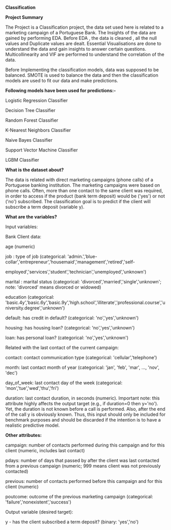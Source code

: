 **Classification**

**Project Summary**

The Project is a Classification project, the data set used here is related to a marketing campaign of a Portuguese Bank. The Insights of the data are gained by performing EDA. Before EDA , the data is cleaned , all the null values and Duplicate values are dealt. Essential Visualisations are done to understand the data and gain insights to answer certain questions. Multicollinearity and VIF are performed to understand the correlation of the data.

Before Implementing the classification models, data was supposed to be balanced. SMOTE is used to balance the data and then the classification models are used to fit our data and make predictions.

**Following models have been used for predictions:-**

Logistic Regression Classifier

Decision Tree Classifier

Random Forest Classifier

K-Nearest Neighbors Classifier

Naive Bayes Classifier

Support Vector Machine Classifier

LGBM Classifier

**What is the dataset about?**

The data is related with direct marketing campaigns (phone calls) of a Portuguese banking institution. The marketing campaigns were based on phone calls. Often, more than one contact to the same client was required, in order to access if the product (bank term deposit) would be ('yes') or not ('no') subscribed. The classification goal is to predict if the client will subscribe a term deposit (variable y).

**What are the variables?**

Input variables:

Bank Client data:

age (numeric)

job : type of job (categorical: 'admin.','blue-collar','entrepreneur','housemaid','management','retired','self-

employed','services','student','technician','unemployed','unknown')

marital : marital status (categorical: 'divorced','married','single','unknown'; note: 'divorced' means divorced or widowed)

education (categorical: 'basic.4y','basic.6y','basic.9y','high.school','illiterate','professional.course','university.degree','unknown')

default: has credit in default? (categorical: 'no','yes','unknown')

housing: has housing loan? (categorical: 'no','yes','unknown')

loan: has personal loan? (categorical: 'no','yes','unknown')

Related with the last contact of the current campaign:

contact: contact communication type (categorical: 'cellular','telephone')

month: last contact month of year (categorical: 'jan', 'feb', 'mar', ..., 'nov', 'dec')

day_of_week: last contact day of the week (categorical: 'mon','tue','wed','thu','fri')

duration: last contact duration, in seconds (numeric). Important note: this attribute highly affects the output target (e.g., if duration=0 then y='no'). Yet, the duration is not known before a call is performed. Also, after the end of the call y is obviously known. Thus, this input should only be included for benchmark purposes and should be discarded if the intention is to have a realistic predictive model.

**Other attributes:**

campaign: number of contacts performed during this campaign and for this client (numeric, includes last contact)

pdays: number of days that passed by after the client was last contacted from a previous campaign (numeric; 999 means client was not previously contacted)

previous: number of contacts performed before this campaign and for this client (numeric)

poutcome: outcome of the previous marketing campaign (categorical: 'failure','nonexistent','success')

Output variable (desired target):

y - has the client subscribed a term deposit? (binary: 'yes','no')
